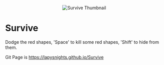 <p align="center">
  <img alt="Survive Thumbnail" src="https://encrypted-tbn0.gstatic.com/images?q=tbn:ANd9GcQaxmu8HYatyNEJyyzY8CTY2-3VoOPHThFLMMNa0Dg13Km8YBSA2A">
 </p>

# Survive
Dodge the red shapes, 'Space' to kill some red shapes, 'Shift' to hide from them.

Git Page is <a href="https://lapysnights.github.io/Survive/"> https://lapysnights.github.io/Survive </a>
